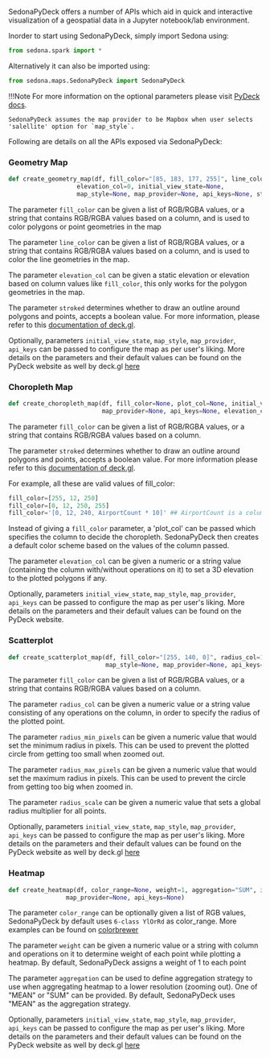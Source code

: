 <!--
 Licensed to the Apache Software Foundation (ASF) under one
 or more contributor license agreements.  See the NOTICE file
 distributed with this work for additional information
 regarding copyright ownership.  The ASF licenses this file
 to you under the Apache License, Version 2.0 (the
 "License"); you may not use this file except in compliance
 with the License.  You may obtain a copy of the License at

   http://www.apache.org/licenses/LICENSE-2.0

 Unless required by applicable law or agreed to in writing,
 software distributed under the License is distributed on an
 "AS IS" BASIS, WITHOUT WARRANTIES OR CONDITIONS OF ANY
 KIND, either express or implied.  See the License for the
 specific language governing permissions and limitations
 under the License.
 -->

SedonaPyDeck offers a number of APIs which aid in quick and interactive visualization of a geospatial data in a Jupyter notebook/lab environment.

Inorder to start using SedonaPyDeck, simply import Sedona using:

```python
from sedona.spark import *
```

Alternatively it can also be imported using:

```python
from sedona.maps.SedonaPyDeck import SedonaPyDeck
```

!!!Note
For more information on the optional parameters please visit [PyDeck docs](https://deckgl.readthedocs.io/en/latest/deck.html).

    SedonaPyDeck assumes the map provider to be Mapbox when user selects 'salellite' option for `map_style`.

Following are details on all the APIs exposed via SedonaPyDeck:

### **Geometry Map**

```python
def create_geometry_map(df, fill_color="[85, 183, 177, 255]", line_color="[85, 183, 177, 255]",
                   elevation_col=0, initial_view_state=None,
                   map_style=None, map_provider=None, api_keys=None, stroked=True):
```

The parameter `fill_color` can be given a list of RGB/RGBA values, or a string that contains RGB/RGBA values based on a column, and is used to color polygons or point geometries in the map

The parameter `line_color` can be given a list of RGB/RGBA values, or a string that contains RGB/RGBA values based on a column, and is used to color the line geometries in the map.

The parameter `elevation_col` can be given a static elevation or elevation based on column values like `fill_color`, this only works for the polygon geometries in the map.

The parameter `stroked` determines whether to draw an outline around polygons and points, accepts a boolean value. For more information, please refer to this [documentation of deck.gl](<https://deck.gl/docs/api-reference/layers/geojson-layer#:~:text=%27circle%27.-,stroked,-(boolean%2C%20optional)>).

Optionally, parameters `initial_view_state`, `map_style`, `map_provider`, `api_keys` can be passed to configure the map as per user's liking.
More details on the parameters and their default values can be found on the PyDeck website as well by deck.gl [here](https://github.com/visgl/deck.gl/blob/8.9-release/docs/api-reference/layers/geojson-layer.md)

### **Choropleth Map**

```python
def create_choropleth_map(df, fill_color=None, plot_col=None, initial_view_state=None, map_style=None,
						  map_provider=None, api_keys=None, elevation_col=0, stroked=True)
```

The parameter `fill_color` can be given a list of RGB/RGBA values, or a string that contains RGB/RGBA values based on a column.

The parameter `stroked` determines whether to draw an outline around polygons and points, accepts a boolean value. For more information please refer to this [documentation of deck.gl](<https://deck.gl/docs/api-reference/layers/geojson-layer#:~:text=%27circle%27.-,stroked,-(boolean%2C%20optional)>).

For example, all these are valid values of fill_color:

```python
fill_color=[255, 12, 250]
fill_color=[0, 12, 250, 255]
fill_color='[0, 12, 240, AirportCount * 10]' ## AirportCount is a column in the passed df
```

Instead of giving a `fill_color` parameter, a 'plot_col' can be passed which specifies the column to decide the choropleth.
SedonaPyDeck then creates a default color scheme based on the values of the column passed.

The parameter `elevation_col` can be given a numeric or a string value (containing the column with/without operations on it) to set a 3D elevation to the plotted polygons if any.

Optionally, parameters `initial_view_state`, `map_style`, `map_provider`, `api_keys` can be passed to configure the map as per user's liking.
More details on the parameters and their default values can be found on the PyDeck website.

### **Scatterplot**

```python
def create_scatterplot_map(df, fill_color="[255, 140, 0]", radius_col=1, radius_min_pixels = 1, radius_max_pixels = 10, radius_scale=1, initial_view_state=None,
                           map_style=None, map_provider=None, api_keys=None)
```

The parameter `fill_color` can be given a list of RGB/RGBA values, or a string that contains RGB/RGBA values based on a column.

The parameter `radius_col` can be given a numeric value or a string value consisting of any operations on the column, in order to specify the radius of the plotted point.

The parameter `radius_min_pixels` can be given a numeric value that would set the minimum radius in pixels. This can be used to prevent the plotted circle from getting too small when zoomed out.

The parameter `radius_max_pixels` can be given a numeric value that would set the maximum radius in pixels. This can be used to prevent the circle from getting too big when zoomed in.

The parameter `radius_scale` can be given a numeric value that sets a global radius multiplier for all points.

Optionally, parameters `initial_view_state`, `map_style`, `map_provider`, `api_keys` can be passed to configure the map as per user's liking.
More details on the parameters and their default values can be found on the PyDeck website as well by deck.gl [here](https://github.com/visgl/deck.gl/blob/8.9-release/docs/api-reference/layers/scatterplot-layer.md)

### **Heatmap**

```python
def create_heatmap(df, color_range=None, weight=1, aggregation="SUM", initial_view_state=None, map_style=None,
                map_provider=None, api_keys=None)
```

The parameter `color_range` can be optionally given a list of RGB values, SedonaPyDeck by default uses `6-class YlOrRd` as color_range.
More examples can be found on [colorbrewer](https://colorbrewer2.org/#type=sequential&scheme=YlOrRd&n=6)

The parameter `weight` can be given a numeric value or a string with column and operations on it to determine weight of each point while plotting a heatmap.
By default, SedonaPyDeck assigns a weight of 1 to each point

The parameter `aggregation` can be used to define aggregation strategy to use when aggregating heatmap to a lower resolution (zooming out).
One of "MEAN" or "SUM" can be provided. By default, SedonaPyDeck uses "MEAN" as the aggregation strategy.

Optionally, parameters `initial_view_state`, `map_style`, `map_provider`, `api_keys` can be passed to configure the map as per user's liking.
More details on the parameters and their default values can be found on the PyDeck website as well by deck.gl [here](https://github.com/visgl/deck.gl/blob/8.9-release/docs/api-reference/aggregation-layers/heatmap-layer.md)
